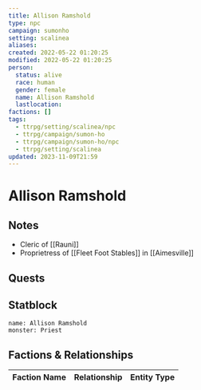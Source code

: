 ```yaml
---
title: Allison Ramshold
type: npc
campaign: sumonho
setting: scalinea
aliases: 
created: 2022-05-22 01:20:25
modified: 2022-05-22 01:20:25
person:
  status: alive
  race: human
  gender: female
  name: Allison Ramshold
  lastlocation: 
factions: []
tags:
  - ttrpg/setting/scalinea/npc
  - ttrpg/campaign/sumon-ho
  - ttrpg/campaign/sumon-ho/npc
  - ttrpg/setting/scalinea
updated: 2023-11-09T21:59
---
```


# Allison Ramshold

## Notes

- Cleric of [[Rauni]]
- Proprietress of [[Fleet Foot Stables]] in [[Aimesville]]

## Quests


## Statblock

```statblock
name: Allison Ramshold
monster: Priest
```


## Factions & Relationships
| Faction Name | Relationship | Entity Type |
| ------------ |:------------:| ----------- |

